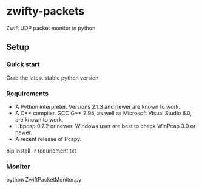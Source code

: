 # zwifty-packets
Zwift UDP packet monitor in python

## Setup ##

### Quick start ###

Grab the latest stable python version

### Requirements ###

 * A Python interpreter. Versions 2.1.3 and newer are known to work.
 * A C++ compiler. GCC G++ 2.95, as well as Microsoft Visual Studio
   6.0, are known to work.
 * Libpcap 0.7.2 or newer. Windows user are best to check WinPcap 3.0
   or newer.
 * A recent release of Pcapy.


pip install -r requriement.txt

### Monitor ###

python ZwiftPacketMonitor.py
